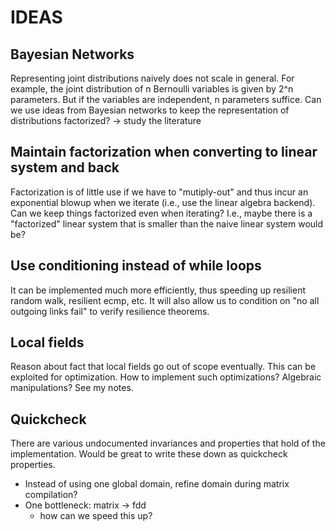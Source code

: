 # IDEAS

## Bayesian Networks
Representing joint distributions naively does not scale in general. For example, the joint distribution of n Bernoulli variables is given by 2^n parameters. But if the variables are independent, n parameters suffice.
Can we use ideas from Bayesian networks to keep the representation of distributions factorized?
-> study the literature

## Maintain factorization when converting to linear system and back
Factorization is of little use if we have to "mutiply-out" and thus incur an exponential blowup when we iterate (i.e., use the linear algebra backend). Can we keep things factorized even when iterating? I.e., maybe there is a "factorized" linear system that is smaller than the naive linear system would be?

## Use conditioning instead of while loops
It can be implemented much more efficiently, thus speeding up resilient random walk, resilient ecmp, etc. It will also allow us to condition on "no all outgoing links fail" to verify resilience theorems.

## Local fields
Reason about fact that local fields go out of scope eventually. This can be exploited for optimization. How to implement such optimizations? Algebraic manipulations? See my notes.

## Quickcheck
There are various undocumented invariances and properties that hold of the implementation. Would be great to write these down as quickcheck properties.


* Instead of using one global domain, refine domain during matrix compilation?
* One bottleneck: matrix -> fdd
    - how can we speed this up?